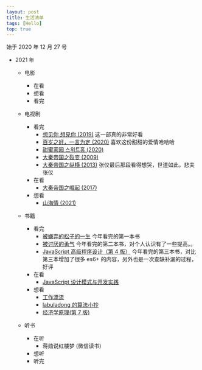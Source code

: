 ```yaml
---
layout: post
title: 生活清单
tags: [Hello]
top: true
---
```


始于 2020 年 12 月 27 号

- 2021 年

  - 电影

    - 在看
    - 想看
    - 看完

  - 电视剧

    - 看完
      - [想见你 想見你 (2019)](https://movie.douban.com/subject/30468961/) 这一部真的非常好看
      - [百岁之好，一言为定 (2020)](https://movie.douban.com/subject/34822374/) 喜欢这份甜甜的爱情哈哈哈
      - [甜蜜家园 스위트홈 (2020)](https://movie.douban.com/subject/34858078/)
      - [大秦帝国之裂变 (2009)](https://movie.douban.com/subject/3114220/)
      - [大秦帝国之纵横 (2013)](https://movie.douban.com/subject/4858790/) 张仪最后那段看得想哭，世道如此，悲夫张仪
    - 在看
      - [大秦帝国之崛起 (2017)](https://movie.douban.com/subject/5923466/)
    - 想看
      - [山海情 (2021)](https://movie.douban.com/subject/35033654/)

  - 书籍

    - 看完
      - [被嫌弃的松子的一生](https://book.douban.com/subject/25744411/) 今年看完的第一本书
      - [被讨厌的勇气](https://book.douban.com/subject/26369699/) 今年看完的第二本书，对个人认识有了一些提高。。
      - [JavaScript 高级程序设计（第 4 版）](https://book.douban.com/subject/35175321/?from=tag) 今年看完的第三本书，对比第三本增加了很多 es6+ 的内容，另外也是一次查缺补漏的过程，好评
    - 在看
      - [JavaScript 设计模式与开发实践](https://book.douban.com/subject/26382780/)
    - 想看
      - [工作漂流](https://book.douban.com/subject/33463965/)
      - [labuladong 的算法小抄](https://book.douban.com/subject/35252621/)
      - [经济学原理(第 7 版)](https://book.douban.com/subject/26435630/)

  - 听书
    - 在听
      - 蒋勋说红楼梦 (微信读书)
    - 想听
    - 听完
